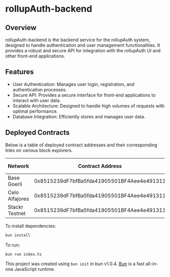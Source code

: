 # rollupAuth-backend

## Overview
rollupAuth-backend is the backend service for the rollupAuth system, designed to handle authentication and user management functionalities. It provides a robust and secure API for integration with the rollupAuth UI and other front-end applications.

## Features
- User Authentication: Manages user login, registration, and authentication processes.
- Secure API: Provides a secure interface for front-end applications to interact with user data.
- Scalable Architecture: Designed to handle high volumes of requests with optimal performance.
- Database Integration: Efficiently stores and manages user data.

## Deployed Contracts

Below is a table of deployed contract addresses and their corresponding links on various block explorers.

| Network | Contract Address | Block Explorer Link |
|---------|------------------|---------------------|
| Base Goerli | 0x8515239dF7bfBa5fda41905501BF4Aee4e491311 | [Basescan](https://goerli.basescan.org/tx/0x82010023284f4fdcbaa5408e3626bb2bc3e2905640c6ac8625cc5c0015ed63f2) |
| Celo Alfajores | 0x8515239dF7bfBa5fda41905501BF4Aee4e491311 | [CeloExplorer](https://explorer.celo.org/alfajores/tx/0x94eafaa1e2d4e44f1b5190d64f275e4df044873df1369cea0aee4e27350886f2) |
| Stackr Testnet | 0x8515239dF7bfBa5fda41905501BF4Aee4e491311 | [StackrExplorer](http://rpc.stf.xyz:3000/address/0x3f92b3a9c7d32689467CE6790aEb692307C9146E) |



To install dependencies:

```bash
bun install
```

To run:

```bash
bun run index.ts
```

This project was created using `bun init` in bun v1.0.4. [Bun](https://bun.sh) is a fast all-in-one JavaScript runtime.
